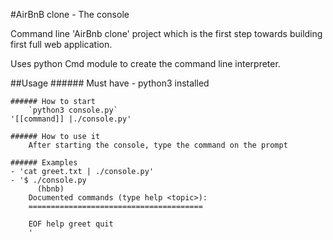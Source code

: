 #AirBnB clone - The console

Command line 'AirBnb clone' project which is the first step towards building first full web application.

Uses python Cmd module to create the command line interpreter.

##Usage
	###### Must have
	- python3 installed
	
	###### How to start
        `python3 console.py`  
	'[[command]] |./console.py'
	
	###### How to use it
        After starting the console, type the command on the prompt
       
	###### Examples  
	- 'cat greet.txt | ./console.py'
	- '$ ./console.py  
	      (hbnb) 
		Documented commands (type help <topic>):
		=======================================
		
		EOF help greet quit
		'

